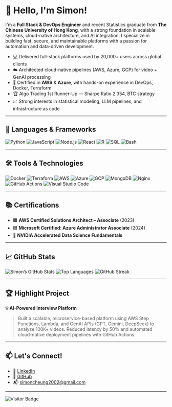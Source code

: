 # 👋 Hello, I'm Simon!

I'm a **Full Stack & DevOps Engineer** and recent Statistics graduate from **The Chinese University of Hong Kong**, with a strong foundation in scalable systems, cloud-native architecture, and AI integration. I specialize in building fast, secure, and maintainable platforms with a passion for automation and data-driven development.

- 💻 Delivered full-stack platforms used by 20,000+ users across global clients
- ☁️ Architected cloud-native pipelines (AWS, Azure, GCP) for video + GenAI processing
- 🚀 Certified in **AWS** & **Azure**, with hands-on experience in DevOps, Docker, Terraform
- 🏆 Algo Trading 1st Runner-Up — Sharpe Ratio 2.354, BTC strategy
- 📈 Strong interests in statistical modeling, LLM pipelines, and infrastructure as code

---

## 🧠 Languages & Frameworks

![Python](https://img.shields.io/badge/Python-3776AB?style=for-the-badge&logo=python&logoColor=white)
![JavaScript](https://img.shields.io/badge/JavaScript-F7DF1E?style=for-the-badge&logo=javascript&logoColor=black)
![Node.js](https://img.shields.io/badge/Node.js-43853D?style=for-the-badge&logo=node.js&logoColor=white)
![React](https://img.shields.io/badge/React-20232A?style=for-the-badge&logo=react&logoColor=61DAFB)
![R](https://img.shields.io/badge/R-grey?style=for-the-badge&logo=R&logoColor=blue)
![SQL](https://img.shields.io/badge/SQL-4479A1?style=for-the-badge&logo=mysql&logoColor=white)
![Bash](https://img.shields.io/badge/Bash-121011?style=for-the-badge&logo=gnu-bash&logoColor=white)

---

## 🛠️ Tools & Technologies

![Docker](https://img.shields.io/badge/Docker-2496ED?style=for-the-badge&logo=docker&logoColor=white)
![Terraform](https://img.shields.io/badge/Terraform-7B42BC?style=for-the-badge&logo=terraform&logoColor=white)
![AWS](https://img.shields.io/badge/AWS-FF9900?style=for-the-badge&logo=amazonaws&logoColor=white)
![Azure](https://img.shields.io/badge/Azure-0089D6?style=for-the-badge&logo=microsoftazure&logoColor=white)
![GCP](https://img.shields.io/badge/GCP-4285F4?style=for-the-badge&logo=googlecloud&logoColor=white)
![MongoDB](https://img.shields.io/badge/MongoDB-4EA94B?style=for-the-badge&logo=mongodb&logoColor=white)
![Nginx](https://img.shields.io/badge/Nginx-269539?style=for-the-badge&logo=nginx&logoColor=white)
![GitHub Actions](https://img.shields.io/badge/GitHub_Actions-2088FF?style=for-the-badge&logo=githubactions&logoColor=white)
![Visual Studio Code](https://img.shields.io/badge/VSCode-007ACC?style=for-the-badge&logo=visualstudiocode&logoColor=white)

---

## 📚 Certifications

- 🟧 **AWS Certified Solutions Architect – Associate** (2023)
- 🟦 **Microsoft Certified: Azure Administrator Associate** (2024)
- 🧠 **NVIDIA Accelerated Data Science Fundamentals**

---

## 📈 GitHub Stats

![Simon’s GitHub Stats](https://github-readme-stats.vercel.app/api?username=iamtlcs&show_icons=true&theme=blue-green)
![Top Languages](https://github-readme-stats.vercel.app/api/top-langs/?username=iamtlcs&layout=compact&theme=blue-green)
![GitHub Streak](https://streak-stats.demolab.com?user=iamtlcs&theme=blue-green)

---

## 🏆 Highlight Project

**💡 AI-Powered Interview Platform**
> Built a scalable, microservice-based platform using AWS Step Functions, Lambda, and GenAI APIs (GPT, Gemini, DeepSeek) to analyze 100K+ videos. Reduced latency by 50% and automated cloud-native deployment pipelines with GitHub Actions.

---

## 📫 Let's Connect!

- 🔗 [LinkedIn](https://linkedin.com/in/iamtlcs/)
- 💼 [GitHub](https://github.com/iamtlcs)
- 📬 simoncheung2002@gmail.com

---

![Visitor Badge](https://komarev.com/ghpvc/?username=iamtlcs&style=flat-square&color=blue)

